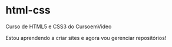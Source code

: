 # html-css
 Curso de HTML5  e CSS3 do CursoemVideo

Estou aprendendo a criar sites e agora vou gerenciar repositórios!